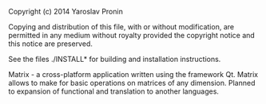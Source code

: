  Copyright (c) 2014 Yaroslav Pronin

 Copying and distribution of this file, with or without modification,
 are permitted in any medium without royalty provided the copyright
 notice and this notice are preserved.

See the files ./INSTALL* for building and installation instructions.

Matrix - a cross-platform application written using the framework Qt. Matrix allows to make for basic operations on matrices of any dimension. Planned to expansion of functional and translation to another languages.
